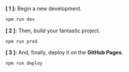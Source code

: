 **[ 1 ]:** Begin a new development.
```JavaScript
npm run dev
```

**[ 2 ]:** Then, build your fantastic project.
```
npm run prod
```

**[ 3 ]:** And, finally, deploy it on the **GitHub Pages**.
```
npm run deploy
```
